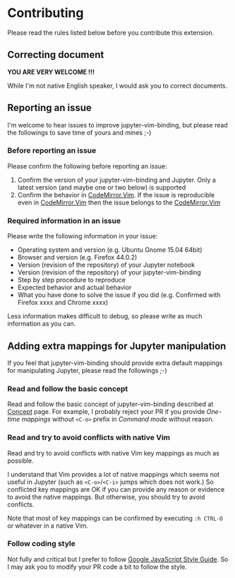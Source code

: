 Contributing
===============================================================================

Please read the rules listed below before you contribute this extension.


Correcting document
-------------------------------------------------------------------------------

**YOU ARE VERY WELCOME !!!**

While I'm not native English speaker, I would ask you to correct documents.


Reporting an issue
-------------------------------------------------------------------------------

I'm welcome to hear issues to improve jupyter-vim-binding, but please read the
followings to save time of yours and mines ;-)

### Before reporting an issue

Please confirm the following before reporting an issue:

1. Confirm the version of your jupyter-vim-binding and Jupyter. Only a latest
   version (and maybe one or two below) is supported
2. Confirm the behavior in [CodeMirror.Vim][]. If the issue is reproducible
   even in [CodeMirror.Vim][] then the issue belongs to the [CodeMirror.Vim][]

[CodeMirror.Vim]: https://codemirror.net/demo/vim.html

### Required information in an issue

Please write the following information in your issue:

- Operating system and version (e.g. Ubuntu Gnome 15.04 64bit)
- Browser and version (e.g. Firefox 44.0.2)
- Version (revision of the repository) of your Jupyter notebook
- Version (revision of the repository) of your jupyter-vim-binding
- Step by step procedure to reproduce
- Expected behavior and actual behavior
- What you have done to solve the issue if you did (e.g. Confirmed with Firefox
  xxxx and Chrome xxxx)

Less information makes difficult to debug, so please write as much information
as you can.


Adding extra mappings for Jupyter manipulation
-------------------------------------------------------------------------------

If you feel that jupyter-vim-binding should provide extra default mappings for
manipulating Jupyter, please read the followings ;-)


### Read and follow the basic concept

Read and follow the basic concept of jupyter-vim-binding described at
[Concept][] page.
For example, I probably reject your PR if you provide *One-time mappings*
without `<C-o>` prefix in *Command mode* without reason.

[Concept]: https://github.com/lambdalisue/jupyter-vim-binding/wiki/Concept

### Read and try to avoid conflicts with native Vim

Read and try to avoid conflicts with native Vim key mappings as much as
possible.

I understand that Vim provides a lot of native mappings which seems not useful
in Jupyter (such as `<C-o>`/`<C-i>` jumps which does not work.)
So conflicted key mappings are OK if you can provide any reason or evidence to
avoid the native mappings. But otherwise, you should try to avoid conflicts.

Note that most of key mappings can be confirmed by executing `:h CTRL-O` or
whatever in a native Vim.


### Follow coding style

Not fully and critical but I prefer to follow [Google JavaScript Style Guide][].
So I may ask you to modify your PR code a bit to follow the style.

[Google JavaScript Style Guide]: https://google.github.io/styleguide/javascriptguide.xml
